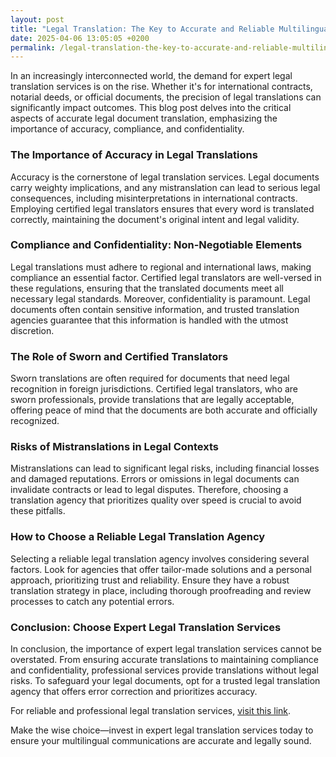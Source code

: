 ```yaml
---
layout: post
title: "Legal Translation: The Key to Accurate and Reliable Multilingual Communication"
date: 2025-04-06 13:05:05 +0200
permalink: /legal-translation-the-key-to-accurate-and-reliable-multilingual-communication/
---
```



In an increasingly interconnected world, the demand for expert legal translation services is on the rise. Whether it's for international contracts, notarial deeds, or official documents, the precision of legal translations can significantly impact outcomes. This blog post delves into the critical aspects of accurate legal document translation, emphasizing the importance of accuracy, compliance, and confidentiality.

### The Importance of Accuracy in Legal Translations

Accuracy is the cornerstone of legal translation services. Legal documents carry weighty implications, and any mistranslation can lead to serious legal consequences, including misinterpretations in international contracts. Employing certified legal translators ensures that every word is translated correctly, maintaining the document's original intent and legal validity.

### Compliance and Confidentiality: Non-Negotiable Elements

Legal translations must adhere to regional and international laws, making compliance an essential factor. Certified legal translators are well-versed in these regulations, ensuring that the translated documents meet all necessary legal standards. Moreover, confidentiality is paramount. Legal documents often contain sensitive information, and trusted translation agencies guarantee that this information is handled with the utmost discretion.

### The Role of Sworn and Certified Translators

Sworn translations are often required for documents that need legal recognition in foreign jurisdictions. Certified legal translators, who are sworn professionals, provide translations that are legally acceptable, offering peace of mind that the documents are both accurate and officially recognized.

### Risks of Mistranslations in Legal Contexts

Mistranslations can lead to significant legal risks, including financial losses and damaged reputations. Errors or omissions in legal documents can invalidate contracts or lead to legal disputes. Therefore, choosing a translation agency that prioritizes quality over speed is crucial to avoid these pitfalls.

### How to Choose a Reliable Legal Translation Agency

Selecting a reliable legal translation agency involves considering several factors. Look for agencies that offer tailor-made solutions and a personal approach, prioritizing trust and reliability. Ensure they have a robust translation strategy in place, including thorough proofreading and review processes to catch any potential errors.

### Conclusion: Choose Expert Legal Translation Services

In conclusion, the importance of expert legal translation services cannot be overstated. From ensuring accurate translations to maintaining compliance and confidentiality, professional services provide translations without legal risks. To safeguard your legal documents, opt for a trusted legal translation agency that offers error correction and prioritizes accuracy.

For reliable and professional legal translation services, [visit this link](https://www.legaltranslations.be/).

Make the wise choice—invest in expert legal translation services today to ensure your multilingual communications are accurate and legally sound.